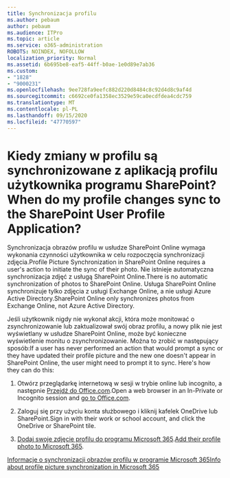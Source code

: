 ```yaml
---
title: Synchronizacja profilu
ms.author: pebaum
author: pebaum
ms.audience: ITPro
ms.topic: article
ms.service: o365-administration
ROBOTS: NOINDEX, NOFOLLOW
localization_priority: Normal
ms.assetid: 6b695be8-eaf5-44ff-b0ae-1e0d89e7ab36
ms.custom:
- "1828"
- "9000231"
ms.openlocfilehash: 9ee728fa9eefc882d220d8484c8c92d4d8c9af4d
ms.sourcegitcommit: c6692ce0fa1358ec3529e59ca0ecdfdea4cdc759
ms.translationtype: MT
ms.contentlocale: pl-PL
ms.lasthandoff: 09/15/2020
ms.locfileid: "47770597"
---
```

# <a name="when-do-my-profile-changes-sync-to-the-sharepoint-user-profile-application"></a><span data-ttu-id="05805-102">Kiedy zmiany w profilu są synchronizowane z aplikacją profilu użytkownika programu SharePoint?</span><span class="sxs-lookup"><span data-stu-id="05805-102">When do my profile changes sync to the SharePoint User Profile Application?</span></span>

<span data-ttu-id="05805-103">Synchronizacja obrazów profilu w usłudze SharePoint Online wymaga wykonania czynności użytkownika w celu rozpoczęcia synchronizacji zdjęcia.</span><span class="sxs-lookup"><span data-stu-id="05805-103">Profile Picture Synchronization in SharePoint Online requires a user's action to initiate the sync of their photo.</span></span> <span data-ttu-id="05805-104">Nie istnieje automatyczna synchronizacja zdjęć z usługą SharePoint Online.</span><span class="sxs-lookup"><span data-stu-id="05805-104">There is no automatic synchronization of photos to SharePoint Online.</span></span> <span data-ttu-id="05805-105">Usługa SharePoint Online synchronizuje tylko zdjęcia z usługi Exchange Online, a nie usługi Azure Active Directory.</span><span class="sxs-lookup"><span data-stu-id="05805-105">SharePoint Online only synchronizes photos from Exchange Online, not Azure Active Directory.</span></span>

<span data-ttu-id="05805-106">Jeśli użytkownik nigdy nie wykonał akcji, która może monitować o zsynchronizowanie lub zaktualizował swój obraz profilu, a nowy plik nie jest wyświetlany w usłudze SharePoint Online, może być konieczne wyświetlenie monitu o zsynchronizowanie. Można to zrobić w następujący sposób:</span><span class="sxs-lookup"><span data-stu-id="05805-106">If a user has never performed an action that would prompt a sync or they have updated their profile picture and the new one doesn't appear in SharePoint Online, the user might need to prompt it to sync. Here's how they can do this:</span></span>

1. <span data-ttu-id="05805-107">Otwórz przeglądarkę internetową w sesji w trybie online lub incognito, a następnie [Przejdź do Office.com](https://www.office.com/).</span><span class="sxs-lookup"><span data-stu-id="05805-107">Open a web browser in an In-Private or Incognito session and [go to Office.com](https://www.office.com/).</span></span>

2. <span data-ttu-id="05805-108">Zaloguj się przy użyciu konta służbowego i kliknij kafelek OneDrive lub SharePoint.</span><span class="sxs-lookup"><span data-stu-id="05805-108">Sign in with their work or school account, and click the OneDrive or SharePoint tile.</span></span>

3. <span data-ttu-id="05805-109">[Dodaj swoje zdjęcie profilu do programu Microsoft 365](https://support.office.com/article/Add-your-profile-photo-to-Office-365-2eaf93fd-b3f1-43b9-9cdc-bdcd548435b7).</span><span class="sxs-lookup"><span data-stu-id="05805-109">[Add their profile photo to Microsoft 365](https://support.office.com/article/Add-your-profile-photo-to-Office-365-2eaf93fd-b3f1-43b9-9cdc-bdcd548435b7).</span></span>

[<span data-ttu-id="05805-110">Informacje o synchronizacji obrazów profilu w programie Microsoft 365</span><span class="sxs-lookup"><span data-stu-id="05805-110">Info about profile picture synchronization in Microsoft 365</span></span>](https://support.office.com/article/Information-about-user-profile-synchronization-in-SharePoint-Online-177eb196-5887-43c9-84c3-b98a43d35129)

